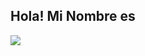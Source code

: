 ##  Hola! Mi Nombre es 

![](https://dqidcq.ch.files.1drv.com/y4m1CKsw9tkevth0Kczt-eTYsUPgJ4dV1xoWdspGtb2pdaKEpe0GlNUJK70Jr8ttDCK3HEZI8KEikibLpm0F2QAd2C7zMYkU9HvFvX01_0qzbMyJjLy6JnAhcjdCeEd5nxvwsfC-brbZgoJUQC-kC_NtWlf_PO0ehNSSY0LZ4L2xzwVssltAsCPve2YLX8YDlcxxlwPnvaLBb13XJZFkqbwpA?width=1486&height=807&cropmode=none)

<!--
**pedromoraless/pedromoraless** is a ✨ _special_ ✨ repository because its `README.md` (this file) appears on your GitHub profile.

Here are some ideas to get you started:

- 🔭 I’m currently working on ...
- 🌱 I’m currently learning ...
- 👯 I’m looking to collaborate on ...
- 🤔 I’m looking for help with ...
- 💬 Ask me about ...
- 📫 How to reach me: ...
- 😄 Pronouns: ...
- ⚡ Fun fact: ...
--> 

